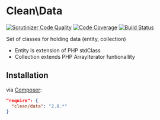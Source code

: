# Clean\Data

[![Scrutinizer Code Quality](https://scrutinizer-ci.com/g/clean/data/badges/quality-score.png?b=master)](https://scrutinizer-ci.com/g/clean/data/?branch=master)
[![Code Coverage](https://scrutinizer-ci.com/g/clean/data/badges/coverage.png?b=master)](https://scrutinizer-ci.com/g/clean/data/?branch=master)
[![Build Status](https://travis-ci.org/clean/data.svg?branch=master)](https://travis-ci.org/clean/data)

Set of classes for holding data (entity, collection)

* Entity Is extension of PHP stdClass
* Collection extends PHP ArrayIterator funtionallity

## Installation

via [Composer](https://packagist.org/packages/clean/data):

```json
"require": {
  "clean/data": "2.0.*"
}
```
